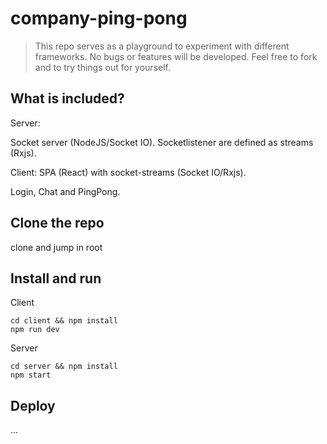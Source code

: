 # company-ping-pong

> This repo serves as a playground to experiment with different frameworks. 
> No bugs or features will be developed. Feel free to fork and to try things 
> out for yourself.

## What is included?

Server:

Socket server (NodeJS/Socket IO). Socketlistener are defined as streams (Rxjs).

Client:
SPA (React) with socket-streams (Socket IO/Rxjs). 

Login, Chat and PingPong.


## Clone the repo
clone and jump in root

## Install and run

Client
```
cd client && npm install
npm run dev
```

Server
```
cd server && npm install
npm start
```

## Deploy
...


